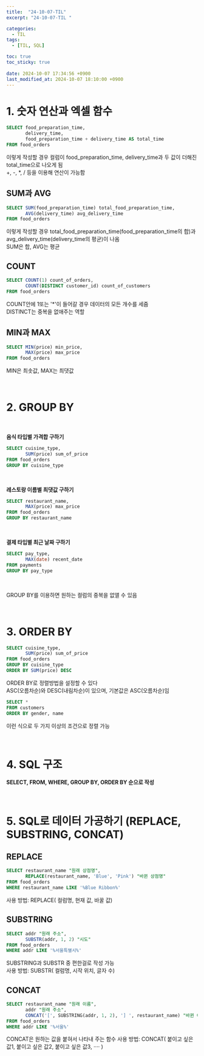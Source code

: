 ```yaml
---
title:  "24-10-07-TIL"
excerpt: "24-10-07-TIL "

categories:
  - TIL
tags:
  - [TIL, SQL]

toc: true
toc_sticky: true
 
date: 2024-10-07 17:34:56 +0900
last_modified_at: 2024-10-07 18:10:00 +0900
---
```


# 1. 숫자 연산과 엑셀 함수

```sql
SELECT food_preparation_time,
       delivery_time,
       food_preparation_time + delivery_time AS total_time
FROM food_orders
```

이렇게 작성할 경우 컬럼이 food_preparation_time, delivery_time과 두 값이 더해진 total_time으로 나오게 됨  
+, -, *, / 등을 이용해 연산이 가능함

## SUM과 AVG

```sql
SELECT SUM(food_preparation_time) total_food_preparation_time,
       AVG(delivery_time) avg_delivery_time
FROM food_orders
```

이렇게 작성할 경우 total_food_preparation_time(food_preparation_time의 합)과 avg_delivery_time(delivery_time의 평균)이 나옴  
SUM은 합, AVG는 평균

## COUNT

```sql
SELECT COUNT(1) count_of_orders,
       COUNT(DISTINCT customer_id) count_of_customers
FROM food_orders
```

COUNT안에 1또는 '*'이 들어갈 경우 데이터의 모든 개수를 세줌  
DISTINCT는 중복을 없애주는 역할

## MIN과 MAX

```sql
SELECT MIN(price) min_price,
       MAX(price) max_price
FROM food_orders
```

MIN은 최솟값, MAX는 최댓값

<br>

# 2. GROUP BY

<br>

**음식 타입별 가격합 구하기**

```sql
SELECT cuisine_type,
       SUM(price) sum_of_price
FROM food_orders
GROUP BY cuisine_type
```
<br>

**레스토랑 이름별 최댓값 구하기**

```sql
SELECT restaurant_name,
       MAX(price) max_price
FROM food_orders
GROUP BY restaurant_name
```
<br>

**결제 타입별 최근 날짜 구하기**

```sql
SELECT pay_type,
       MAX(date) recent_date
FROM payments
GROUP BY pay_type
```
<br>

GROUP BY를 이용하면 원하는 컬럼의 중복을 없앨 수 있음

<br>

# 3. ORDER BY

```sql
SELECT cuisine_type,
       SUM(price) sum_of_price
FROM food_orders
GROUP BY cuisine_type
ORDER BY SUM(price) DESC
```

ORDER BY로 정렬방법을 설정할 수 있다  
ASC(오름차순)와 DESC(내림차순)이 있으며, 기본값은 ASC(오름차순)임
<br>

```sql
SELECT *
FROM customers
ORDER BY gender, name
```

이런 식으로 두 가지 이상의 조건으로 정렬 가능

<br>

# 4. SQL 구조

**SELECT, FROM, WHERE, GROUP BY, ORDER BY 순으로 작성**

<br>

# 5. SQL로 데이터 가공하기 (REPLACE, SUBSTRING, CONCAT)

## REPLACE

```sql
SELECT restaurant_name "원래 상점명",
       REPLACE(restaurant_name, 'Blue', 'Pink') "바뀐 상점명"
FROM food_orders
WHERE restaurant_name LIKE '%Blue Ribbon%'
```

사용 방법: REPLACE( 컬럼명, 현재 값, 바꿀 값)

## SUBSTRING

```sql
SELECT addr "원래 주소",
       SUBSTR(addr, 1, 2) "시도"
FROM food_orders
WHERE addr LIKE '%서울특별시%'
```

SUBSTRING과 SUBSTR 중 편한걸로 작성 가능  
사용 방법: SUBSTR( 컬럼명, 시작 위치, 글자 수)

## CONCAT

```sql
SELECT restaurant_name "원래 이름",   
       addr "원래 주소",
       CONCAT('[', SUBSTRING(addr, 1, 2), '] ', restaurant_name) "바뀐 이름"
FROM food_orders
WHERE addr LIKE '%서울%'
```

CONCAT은 원하는 값을 붙혀서 나타내 주는 함수
사용 방법: CONCAT( 붙이고 싶은 값1, 붙이고 싶은 값2, 붙이고 싶은 값3, ···· )
